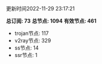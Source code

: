 更新时间2022-11-29 23:17:21

**总订阅: 73**
**总节点: 1094**
**有效节点: 461**
- trojan节点: 117
- v2ray节点: 329
- ss节点: 14
- ssr节点: 1
